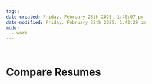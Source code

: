 ```yaml
---
tags: 
date-created: Friday, February 28th 2025, 1:40:07 pm
date-modified: Friday, February 28th 2025, 1:42:29 pm
mode:
  - work
---
```

``` prompt


```
# Compare Resumes


